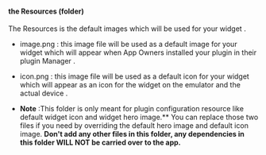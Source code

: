 
#### the Resources (folder)
The Resources is the default images which will be used for your widget .
* image.png : this image file will be used as a default image for your widget which will appear when App Owners installed your plugin in their plugin Manager .

* icon.png : this image file will be used as a default icon for your widget which will appear as an icon for the widget on the emulator and the actual device .

 * **Note** :This folder is only meant for plugin configuration resource like default widget icon and widget hero image.** You can replace those two files if you need by overriding the default hero image and default icon image. **Don't add any other files in this folder, any dependencies in this folder WILL NOT be carried over to the app.**



